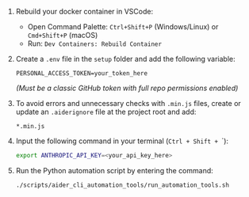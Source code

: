 1. Rebuild your docker container in VSCode:
    - Open Command Palette: `Ctrl+Shift+P` (Windows/Linux) or `Cmd+Shift+P` (macOS)
    - Run: 
    `Dev Containers: Rebuild Container`

2. Create a `.env` file in the `setup` folder and add the following variable:  
    ```env
    PERSONAL_ACCESS_TOKEN=your_token_here
    ```
    *(Must be a classic GitHub token with full repo permissions enabled)*

3. To avoid errors and unnecessary checks with `.min.js` files, create or update an `.aiderignore` file at the project root and add:  
    ```
    *.min.js
    ```

4. Input the following command in your terminal (`Ctrl + Shift + `\`):  
    ```bash
    export ANTHROPIC_API_KEY=<your_api_key_here>
    ```

5. Run the Python automation script by entering the command:  
    ```bash
    ./scripts/aider_cli_automation_tools/run_automation_tools.sh
    ```